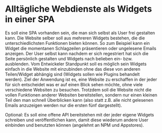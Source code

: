 # Alltägliche Webdienste als Widgets in einer SPA
Es soll eine SPA vorhanden sein, die man sich selbst als User frei gestalten kann. 
Die Website selber soll aus mehreren Widgets bestehen, die die unterschiedlichsten Funktionen bieten können.
So zum Beispiel kann ein Widget die momentanen Schlagzeilen präsentieren oder ungelesene Emails anzeigen.
Der User selbst kann nachdem er sich regestriert hat sich die Seite persönlich gestalten und Widgets nach belieben ein- bzw. ausblenden.
Vom Entwickeler Standpunkt soll es möglich sein Widgets einfach in die Website mit einzubinden ohne das diese von anderen Teilen/Widget abhängig sind (Widgets sollen wie Plugins behandelt werden).
Ziel der Anwendung ist es, eine Website zu erschaffen in der jeder für sich entscheidet was er auf einen Blick sehen möchte, ohne viele verschiedene Websiten zu besuchen. 
Trotzdem soll die Website nicht die vollen Funktionen anderer Websiten bereitstellen, sondern nur einen kleinen Teil den man schnell Überblicken kann (also statt z.B. alle nicht gelesenen Emails anzuzeigen werden nur die ersten fünf dargestellt).

Optional: Es soll eine offene API bereitstehen mit der jeder eigene Widgets schreiben und veröffentlichen kann, damit diese wiederum andere User einbinden und benutzten können (angelehnt an NPM und Appstores).

